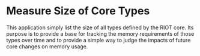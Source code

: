 # Measure Size of Core Types

This application simply list the size of all types defined by the RIOT core.
Its purpose is to provide a base for tracking the memory requirements of those
types over time and to provide a simple way to judge the impacts of future core
changes on memory usage.
